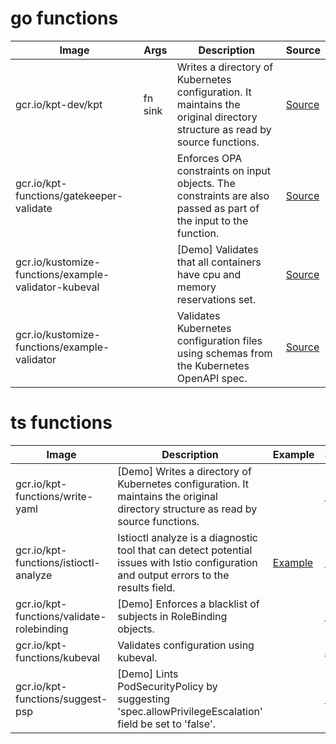 # go functions

| Image | Args | Description | Source |
| ----- | ---- | ----------- | ------ |
| gcr.io/kpt-dev/kpt | fn sink | Writes a directory of Kubernetes configuration. It maintains the original directory structure as read by source functions. | [Source](https://github.com/kubernetes-sigs/kustomize/blob/master/cmd/config/internal/commands/sink.go) 
| gcr.io/kpt-functions/gatekeeper-validate | | Enforces OPA constraints on input objects. The constraints are also passed as part of the input to the function. | [Source](https://github.com/GoogleContainerTools/kpt-functions-sdk/blob/master/go/pkg/functions/gatekeeper/validate.go) 
| gcr.io/kustomize-functions/example-validator-kubeval | | [Demo] Validates that all containers have cpu and memory reservations set. | [Source](https://github.com/kubernetes-sigs/kustomize/blob/master/functions/examples/validator-kubeval/image/main.go)
| gcr.io/kustomize-functions/example-validator | | Validates Kubernetes configuration files using schemas from the Kubernetes OpenAPI spec. | [Source](https://github.com/kubernetes-sigs/kustomize/blob/master/functions/examples/validator-resource-requests/image/main.go) 

# ts functions

| Image | Description | Example | Source |
| ----- | ----------- | ------- | ------ |
| gcr.io/kpt-functions/write-yaml | [Demo] Writes a directory of Kubernetes configuration. It maintains the original directory structure as read by source functions. | | [Source](https://github.com/GoogleContainerTools/kpt-functions-sdk/blob/master/ts/demo-functions/src/write_yaml.ts)
| gcr.io/kpt-functions/istioctl-analyze | Istioctl analyze is a diagnostic tool that can detect potential issues with Istio configuration and output errors to the results field. | [Example](https://github.com/GoogleContainerTools/kpt-functions-catalog/tree/master/examples/istioctl-analyze/) | [Source](https://github.com/GoogleContainerTools/kpt-functions-catalog/blob/master/functions/ts/src/istioctl_analyze.ts)
| gcr.io/kpt-functions/validate-rolebinding | [Demo] Enforces a blacklist of subjects in RoleBinding objects. | | [Source](https://github.com/GoogleContainerTools/kpt-functions-sdk/blob/master/ts/demo-functions/src/validate_rolebinding.ts) 
| gcr.io/kpt-functions/kubeval | Validates configuration using kubeval. | | [Source](https://github.com/GoogleContainerTools/kpt-functions-catalog/blob/master/functions/ts/src/kubeval.ts)
| gcr.io/kpt-functions/suggest-psp | [Demo] Lints PodSecurityPolicy by suggesting 'spec.allowPrivilegeEscalation' field be set to 'false'. | | [Source](https://github.com/GoogleContainerTools/kpt-functions-sdk/blob/master/ts/demo-functions/src/suggest_psp.ts)